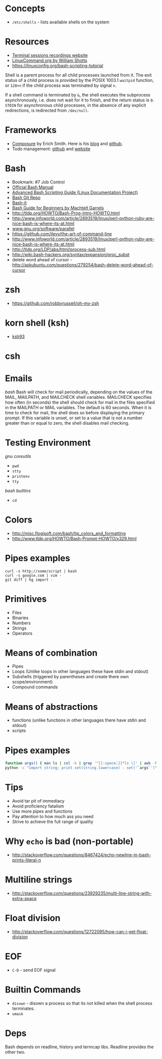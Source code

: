 # Concepts
- `/etc/shells` - lists available shells on the system

# Resources
- [Terminal sessions recordings website](https://asciinema.org/)
- [LinuxCommand.org by William Shotts](http://linuxcommand.org/index.php)
- https://linuxconfig.org/bash-scripting-tutorial

Shell is a parent process for all child processes launched from it. The exit status of a child process is provided by the POSIX 1003.1 `waitpid` function, or `128+n` if the child process was terminated by signal `n`.

If a shell command is terminated by `&`, the shell executes the subprocess asynchronously, i.e. does not wait for it to finish, and the return status is `0`. `STDIN` for asynchronous child processes, in the absence of any explicit redirections, is redirected from `/dev/null`.

# Frameworks
- [Composure](https://github.com/erichs/composure) by Erich Smith. Here is his [blog](http://erichs.github.io/) and [github](https://github.com/erichs).
- Todo management: [github](https://github.com/ginatrapani/todo.txt-cli) and [website](http://todotxt.com/)

# Bash
- Bookmark: #7 Job Control
- [Official Bash Manual](http://www.gnu.org/software/bash/manual/bash.html)
- [Advanced Bash Scripting Guide (Linux Documentation Project)](tdlp.org/LDP/abs/html/)
- [Bash Git Repo](http://savannah.gnu.org/git/?group=bash)
- [Bash-it](https://github.com/Bash-it/bash-it)
- [Bash Guide for Beginners by Machtelt Garrels](http://www.tldp.org/LDP/Bash-Beginners-Guide/html/Bash-Beginners-Guide.html)
- http://tldp.org/HOWTO/Bash-Prog-Intro-HOWTO.html
- http://www.infoworld.com/article/2893519/linux/perl-python-ruby-are-nice-bash-is-where-its-at.html
- www.gnu.org/software/parallel
- https://github.com/jlevy/the-art-of-command-line
- http://www.infoworld.com/article/2893519/linux/perl-python-ruby-are-nice-bash-is-where-its-at.html
- http://tldp.org/LDP/abs/html/process-sub.html
- http://wiki.bash-hackers.org/syntax/expansion/proc_subst
- delete word ahead of cursor - http://askubuntu.com/questions/279254/bash-delete-word-ahead-of-cursor

# zsh
- https://github.com/robbyrussell/oh-my-zsh

# korn shell (ksh)
- [ksh93](http://www.kornshell.com)

# csh

# Emails
*bash*
Bash will check for mail periodically, depending on the values of the MAIL, MAILPATH, and MAILCHECK shell variables. MAILCHECK specifies how often (in seconds) the shell should check for mail in the files specified in the MAILPATH or MAIL variables. The default is 60 seconds. When it is time to check for mail, the shell does so before displaying the primary prompt. If this variable is unset, or set to a value that is not a number greater than or equal to zero, the shell disables mail checking.

# Testing Environment
*gnu coreutils*
- `pwd`
- `stty`
- `printenv`
- `tty`

*bash builtins*
- `cd`

# Colors
- http://misc.flogisoft.com/bash/tip_colors_and_formatting
- http://www.tldp.org/HOWTO/Bash-Prompt-HOWTO/x329.html

# Pipes examples
```
curl -s http://some/script | bash
curl -s google.com | vim -
git diff | hg import -

```

# Primitives
- Files
- Binaries
- Numbers
- Strings
- Operators

# Means of combination
- Pipes
- Loops (Unlike loops in other languages these have stdin and stdout)
- Subshells (triggered by parentheses and create there own scope/environment)
- Compound commands

# Means of abstractions
- functions (unlike functions in other languages there have stdin and stdout)
- scripts


# Pipes examples
```bash
function args() { man ls | col -b | grep '^[[:space:]]*ls \[' | awk -F '[][]' '{print $2}' }
python -c "import string; print set(string.lowercase) - set('`args`')"
```

# Tips
- Avoid tar pit of immediacy
- Avoid proficiency fatalism
- Use more pipes and functions
- Pay attention to how much ass you need
- Strive to achieve the full range of quality

# Why `echo` is bad (non-portable)
- http://stackoverflow.com/questions/8467424/echo-newline-in-bash-prints-literal-n

# Multiline strings
- http://stackoverflow.com/questions/23929235/multi-line-string-with-extra-space

# Float division
- http://stackoverflow.com/questions/12722095/how-can-i-get-float-division

# EOF
- `C-D` - send EOF signal

# Builtin Commands
- `disown` - disown a process so that its not killed when the shell process terminates.
- `umask`

# Deps
Bash depends on readline, history and termcap libs. Readline provides the other two.
